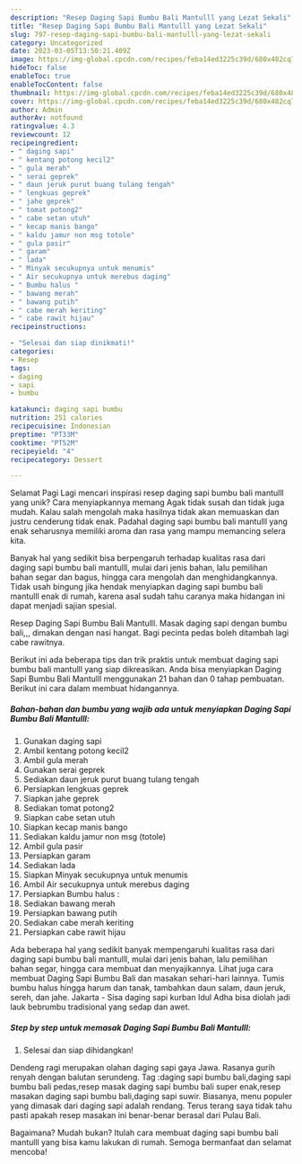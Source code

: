 ```yaml
---
description: "Resep Daging Sapi Bumbu Bali Mantulll yang Lezat Sekali"
title: "Resep Daging Sapi Bumbu Bali Mantulll yang Lezat Sekali"
slug: 797-resep-daging-sapi-bumbu-bali-mantulll-yang-lezat-sekali
category: Uncategorized
date: 2023-03-05T13:50:21.409Z
image: https://img-global.cpcdn.com/recipes/feba14ed3225c39d/680x482cq70/daging-sapi-bumbu-bali-mantulll-foto-resep-utama.jpg
hideToc: false
enableToc: true
enableTocContent: false
thumbnail: https://img-global.cpcdn.com/recipes/feba14ed3225c39d/680x482cq70/daging-sapi-bumbu-bali-mantulll-foto-resep-utama.jpg
cover: https://img-global.cpcdn.com/recipes/feba14ed3225c39d/680x482cq70/daging-sapi-bumbu-bali-mantulll-foto-resep-utama.jpg
author: Admin
authorAv: notfound
ratingvalue: 4.3
reviewcount: 12
recipeingredient:
- " daging sapi"
- " kentang potong kecil2"
- " gula merah"
- " serai geprek"
- " daun jeruk purut buang tulang tengah"
- " lengkuas geprek"
- " jahe geprek"
- " tomat potong2"
- " cabe setan utuh"
- " kecap manis bango"
- " kaldu jamur non msg totole"
- " gula pasir"
- " garam"
- " lada"
- " Minyak secukupnya untuk menumis"
- " Air secukupnya untuk merebus daging"
- " Bumbu halus "
- " bawang merah"
- " bawang putih"
- " cabe merah keriting"
- " cabe rawit hijau"
recipeinstructions:

- "Selesai dan siap dinikmati!"
categories:
- Resep
tags:
- daging
- sapi
- bumbu

katakunci: daging sapi bumbu 
nutrition: 251 calories
recipecuisine: Indonesian
preptime: "PT33M"
cooktime: "PT52M"
recipeyield: "4"
recipecategory: Dessert

---
```



Selamat Pagi Lagi mencari inspirasi resep daging sapi bumbu bali mantulll yang unik? Cara menyiapkannya memang Agak tidak susah dan tidak juga mudah. Kalau salah mengolah maka hasilnya tidak akan memuaskan dan justru cenderung tidak enak. Padahal daging sapi bumbu bali mantulll yang enak seharusnya memiliki aroma dan rasa yang mampu memancing selera kita.


Banyak hal yang sedikit bisa berpengaruh terhadap kualitas rasa dari daging sapi bumbu bali mantulll, mulai dari jenis bahan, lalu pemilihan bahan segar dan bagus, hingga cara mengolah dan menghidangkannya. Tidak usah bingung jika hendak menyiapkan daging sapi bumbu bali mantulll enak di rumah, karena asal sudah tahu caranya maka hidangan ini dapat menjadi sajian spesial.

Resep Daging Sapi Bumbu Bali Mantulll. Masak daging sapi dengan bumbu bali,,, dimakan dengan nasi hangat. Bagi pecinta pedas boleh ditambah lagi cabe rawitnya.


Berikut ini ada beberapa tips dan trik praktis untuk membuat daging sapi bumbu bali mantulll yang siap dikreasikan. Anda bisa menyiapkan Daging Sapi Bumbu Bali Mantulll menggunakan 21 bahan dan 0 tahap pembuatan. Berikut ini cara dalam membuat hidangannya.

<!--inarticleads1-->

##### Bahan-bahan dan bumbu yang wajib ada untuk menyiapkan Daging Sapi Bumbu Bali Mantulll:

1. Gunakan  daging sapi
1. Ambil  kentang potong kecil2
1. Ambil  gula merah
1. Gunakan  serai geprek
1. Sediakan  daun jeruk purut buang tulang tengah
1. Persiapkan  lengkuas geprek
1. Siapkan  jahe geprek
1. Sediakan  tomat potong2
1. Siapkan  cabe setan utuh
1. Siapkan  kecap manis bango
1. Sediakan  kaldu jamur non msg (totole)
1. Ambil  gula pasir
1. Persiapkan  garam
1. Sediakan  lada
1. Siapkan  Minyak secukupnya untuk menumis
1. Ambil  Air secukupnya untuk merebus daging
1. Persiapkan  Bumbu halus :
1. Sediakan  bawang merah
1. Persiapkan  bawang putih
1. Sediakan  cabe merah keriting
1. Persiapkan  cabe rawit hijau


Ada beberapa hal yang sedikit banyak mempengaruhi kualitas rasa dari daging sapi bumbu bali mantulll, mulai dari jenis bahan, lalu pemilihan bahan segar, hingga cara membuat dan menyajikannya. Lihat juga cara membuat Daging Sapi Bumbu Bali dan masakan sehari-hari lainnya. Tumis bumbu halus hingga harum dan tanak, tambahkan daun salam, daun jeruk, sereh, dan jahe. Jakarta - Sisa daging sapi kurban Idul Adha bisa diolah jadi lauk bebrumbu tradisional yang sedap dan awet. 

<!--inarticleads2-->

##### Step by step untuk memasak Daging Sapi Bumbu Bali Mantulll:


1. Selesai dan siap dihidangkan!

Dendeng ragi merupakan olahan daging sapi gaya Jawa. Rasanya gurih renyah dengan balutan serundeng. Tag :daging sapi bumbu bali,daging sapi bumbu bali pedas,resep masak daging sapi bumbu bali super enak,resep masakan daging sapi bumbu bali,daging sapi suwir. Biasanya, menu populer yang dimasak dari daging sapi adalah rendang. Terus terang saya tidak tahu pasti apakah resep masakan ini benar-benar berasal dari Pulau Bali. 

Bagaimana? Mudah bukan? Itulah cara membuat daging sapi bumbu bali mantulll yang bisa kamu lakukan di rumah. Semoga bermanfaat dan selamat mencoba!
